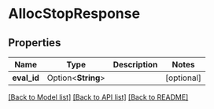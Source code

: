 # AllocStopResponse

## Properties

Name | Type | Description | Notes
------------ | ------------- | ------------- | -------------
**eval_id** | Option<**String**> |  | [optional]

[[Back to Model list]](../README.md#documentation-for-models) [[Back to API list]](../README.md#documentation-for-api-endpoints) [[Back to README]](../README.md)


